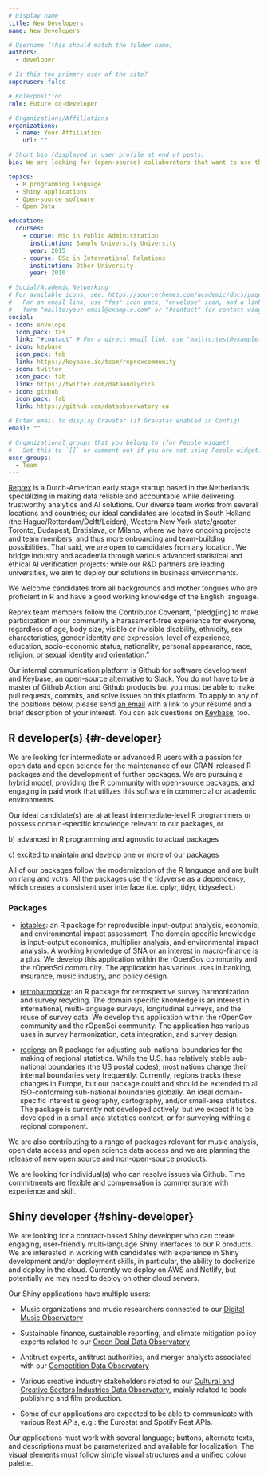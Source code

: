 ```yaml
---
# Display name
title: New Developers
name: New Developers

# Username (this should match the folder name)
authors:
  - developer

# Is this the primary user of the site?
superuser: false

# Role/position
role: Future co-developer

# Organizations/Affiliations
organizations:
  - name: Your Affiliation
    url: ""

# Short bio (displayed in user profile at end of posts)
bio: We are looking for (open-source) collaborators that want to use their technical skillset to further our open data and reproducible research-based approach.

topics:
  - R programming language
  - Shiny applications
  - Open-source software
  - Open Data

education:
  courses:
    - course: MSc in Public Administration
      institution: Sample University University
      year: 2015
    - course: BSc in International Relations
      institution: Other University
      year: 2010

# Social/Academic Networking
# For available icons, see: https://sourcethemes.com/academic/docs/page-builder/#icons
#   For an email link, use "fas" icon pack, "envelope" icon, and a link in the
#   form "mailto:your-email@example.com" or "#contact" for contact widget.
social:
- icon: envelope
  icon_pack: fas
  link: "#contact" # For a direct email link, use "mailto:test@example.org".
- icon: keybase
  icon_pack: fab
  link: https://keybase.io/team/reprexcommunity
- icon: twitter
  icon_pack: fab
  link: https://twitter.com/dataandlyrics
- icon: github
  icon_pack: fab
  link: https://github.com/dataobservatory-eu

# Enter email to display Gravatar (if Gravatar enabled in Config)
email: ""

# Organizational groups that you belong to (for People widget)
#   Set this to `[]` or comment out if you are not using People widget.
user_groups:
  - Team
---
```


[Reprex](https://reprex.nl/) is a Dutch-American early stage startup based in the Netherlands specializing in making data reliable and accountable while delivering trustworthy analytics and AI solutions. Our diverse team works from several locations and countries; our ideal candidates are located in South Holland (the Hague/Rotterdam/Delft/Leiden), Western New York state/greater Toronto, Budapest, Bratislava, or Milano, where we have ongoing projects and team members, and thus more onboarding and team-building possibilities. That said, we are open to candidates from any location. We bridge industry and academia through various advanced statistical and ethical AI verification projects: while our R&D partners are leading universities, we aim to deploy our solutions in business environments.

We welcome candidates from all backgrounds and mother tongues who are proficient in R and have a good working knowledge of the English language.

Reprex team members follow the Contributor Covenant, “pledg[ing] to make participation in our community a harassment-free experience for everyone, regardless of age, body size, visible or invisible disability, ethnicity, sex characteristics, gender identity and expression, level of experience, education, socio-economic status, nationality, personal appearance, race, religion, or sexual identity and orientation.”

Our internal communication platform is Github for software development and Keybase, an open-source alternative to Slack. You do not have to be a master of Github Action and Github products but you must be able to make pull requests, commits, and solve issues on this platform. To apply to any of the positions below, please send [an email](https://reprex.nl/#contact) with a link to your résumé and a brief description of your interest. You can ask questions on [Keybase](https://keybase.io/team/reprexcommunity), too.

## R developer(s) {#r-developer}

We are looking for intermediate or advanced R users with a passion for open data and open science for the maintenance of our CRAN-released R packages and the development of further packages. We are pursuing a hybrid model, providing the R community with open-source packages, and engaging in paid work that utilizes this software in commercial or academic environments.

Our ideal candidate(s) are
a) at least intermediate-level R programmers or possess domain-specific knowledge relevant to our packages, or

b) advanced in R programming and agnostic to actual packages

c) excited to maintain and develop one or more of our packages

All of our packages follow the modernization of the R language and are built on rlang and vctrs. All the packages use the tidyverse as a dependency, which creates a consistent user interface (i.e. dplyr, tidyr, tidyselect.)

### Packages

- [iotables](https://iotables.dataobservatory.eu/): an R package for reproducible input-output analysis, economic, and environmental impact assessment. The domain specific knowledge is input-output economics, multiplier analysis, and environmental impact analysis. A working knowledge of SNA or an interest in macro-finance is a plus. We develop this application within the rOpenGov community and the rOpenSci community. The application has various uses in banking, insurance, music industry, and policy design.

- [retroharmonize](https://retroharmonize.dataobservatory.eu/): an R package for retrospective survey harmonization and survey recycling. The domain specific knowledge is an interest in international, multi-language surveys, longitudinal surveys, and the reuse of survey data. We develop this application within the rOpenGov community and the rOpenSci community. The application has various uses in survey harmonization, data integration, and survey design. 

- [regions](https://regions.dataobservatory.eu/): an R package for adjusting sub-national boundaries for the making of regional statistics.  While the U.S. has relatively stable sub-national boundaries (the US postal codes), most nations change their internal boundaries very frequently. Currently, regions tracks these changes in Europe, but our package could and should be extended to all ISO-conforming sub-national boundaries globally.  An ideal domain-specific interest is geography, cartography, and/or small-area statistics. The package is currently not developed actively, but we expect it to be developed in a small-area statistics context, or for surveying withing a regional component.  

We are also contributing to a range of packages relevant for music analysis, open data access and open science data access and we are planning the release of new open source and non-open-source products.

We are looking for individual(s) who can resolve issues via Github. Time commitments are flexible and compensation is commensurate with experience and skill.

## Shiny developer {#shiny-developer}
We are looking for a contract-based Shiny developer who can create engaging, user-friendly multi-language Shiny interfaces to our R products. We are interested in working with candidates with experience in Shiny development and/or deployment skills, in particular, the ability to dockerize and deploy in the cloud. Currently we deploy on AWS and Netlify, but potentially we may need to deploy on other cloud servers.

Our Shiny applications have multiple users: 
- Music organizations and music researchers connected to our [Digital Music Observatory](https://music.dataobservatory.eu/)

- Sustainable finance, sustainable reporting, and climate mitigation policy experts related to our [Green Deal Data Observatory](https://greendeal.dataobservatory.eu/)

- Antitrust experts, antitrust authorities, and merger analysts associated with our [Competition Data Observatory](https://competition.dataobservatory.eu/)

- Various creative industry stakeholders related to our [Cultural and Creative Sectors Industries Data Observatory](https://ccsi.dataobservatory.eu/), mainly related to book publishing and film production.

- Some of our applications are expected to be able to communicate with various Rest APIs, e.g.: the Eurostat and Spotify Rest APIs.

Our applications must work with several language; buttons, alternate texts, and descriptions must be parameterized and available for localization. The visual elements must follow simple visual structures and a unified colour palette.
